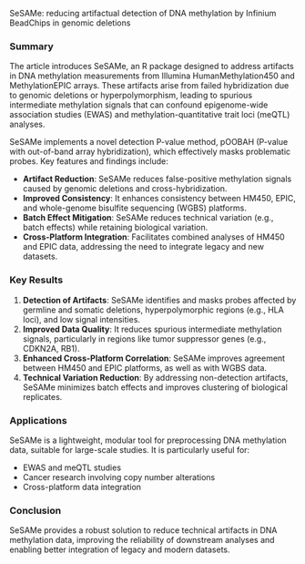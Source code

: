 SeSAMe: reducing artifactual detection of DNA methylation by Infinium BeadChips in genomic deletions

### Summary
The article introduces SeSAMe, an R package designed to address artifacts in DNA methylation measurements from Illumina HumanMethylation450 and MethylationEPIC arrays. These artifacts arise from failed hybridization due to genomic deletions or hyperpolymorphism, leading to spurious intermediate methylation signals that can confound epigenome-wide association studies (EWAS) and methylation-quantitative trait loci (meQTL) analyses.

SeSAMe implements a novel detection P-value method, pOOBAH (P-value with out-of-band array hybridization), which effectively masks problematic probes. Key features and findings include:
- **Artifact Reduction**: SeSAMe reduces false-positive methylation signals caused by genomic deletions and cross-hybridization.
- **Improved Consistency**: It enhances consistency between HM450, EPIC, and whole-genome bisulfite sequencing (WGBS) platforms.
- **Batch Effect Mitigation**: SeSAMe reduces technical variation (e.g., batch effects) while retaining biological variation.
- **Cross-Platform Integration**: Facilitates combined analyses of HM450 and EPIC data, addressing the need to integrate legacy and new datasets.

### Key Results
1. **Detection of Artifacts**: SeSAMe identifies and masks probes affected by germline and somatic deletions, hyperpolymorphic regions (e.g., HLA loci), and low signal intensities.
2. **Improved Data Quality**: It reduces spurious intermediate methylation signals, particularly in regions like tumor suppressor genes (e.g., CDKN2A, RB1).
3. **Enhanced Cross-Platform Correlation**: SeSAMe improves agreement between HM450 and EPIC platforms, as well as with WGBS data.
4. **Technical Variation Reduction**: By addressing non-detection artifacts, SeSAMe minimizes batch effects and improves clustering of biological replicates.

### Applications
SeSAMe is a lightweight, modular tool for preprocessing DNA methylation data, suitable for large-scale studies. It is particularly useful for:
- EWAS and meQTL studies
- Cancer research involving copy number alterations
- Cross-platform data integration

### Conclusion
SeSAMe provides a robust solution to reduce technical artifacts in DNA methylation data, improving the reliability of downstream analyses and enabling better integration of legacy and modern datasets.